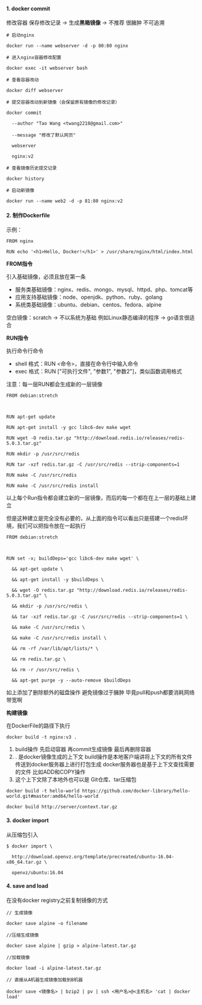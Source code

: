 #### 1. docker commit

修改容器 保存修改记录 -> 生成**黑箱镜像** -> 不推荐 很臃肿 不可追溯

```
# 启动nginx

docker run --name webserver -d -p 80:80 nginx

# 进入nginx容器修改配置

docker exec -it webserver bash

# 查看容器改动

docker diff webserver

# 提交容器改动到新镜像（会保留原有镜像的修改记录）

docker commit 

  --author "Tao Wang <twang2218@gmail.com>" 

  --message "修改了默认网页" 

  webserver 

  nginx:v2

# 查看镜像历史提交记录

docker history

# 启动新镜像

docker run --name web2 -d -p 81:80 nginx:v2
```

 

#### 2. 制作Dockerfile

示例：

```
FROM nginx

RUN echo '<h1>Hello, Docker!</h1>' > /usr/share/nginx/html/index.html
```

 

**FROM指令**

引入基础镜像，必须且放在第一条

- 服务类基础镜像：nginx、redis、mongo、mysql、httpd、php、tomcat等
- 应用支持基础镜像：node、openjdk、python、ruby、golang
- 系统类基础镜像：ubuntu、debian、centos、fedora、alpine

空白镜像：scratch -> 不以系统为基础 例如Linux静态编译的程序 -> go语言很适合

 

**RUN指令**

执行命令行命令

- shell 格式：RUN <命令>，直接在命令行中输入命令
- exec 格式：RUN ["可执行文件", "参数1", "参数2"]，类似函数调用格式

 

注意：每一层RUN都会生成新的一层镜像

```
FROM debian:stretch

 

RUN apt-get update

RUN apt-get install -y gcc libc6-dev make wget

RUN wget -O redis.tar.gz "http://download.redis.io/releases/redis-5.0.3.tar.gz"

RUN mkdir -p /usr/src/redis

RUN tar -xzf redis.tar.gz -C /usr/src/redis --strip-components=1

RUN make -C /usr/src/redis

RUN make -C /usr/src/redis install
```

以上每个Run指令都会建立新的一层镜像，而后的每一个都在在上一层的基础上建立

 

但是这种建立是完全没有必要的，从上面的指令可以看出只是搭建一个redis环境，我们可以把指令放在一起执行

```
FROM debian:stretch

 

RUN set -x; buildDeps='gcc libc6-dev make wget' \

  && apt-get update \

  && apt-get install -y $buildDeps \

  && wget -O redis.tar.gz "http://download.redis.io/releases/redis-5.0.3.tar.gz" \

  && mkdir -p /usr/src/redis \

  && tar -xzf redis.tar.gz -C /usr/src/redis --strip-components=1 \

  && make -C /usr/src/redis \

  && make -C /usr/src/redis install \

  && rm -rf /var/lib/apt/lists/* \

  && rm redis.tar.gz \

  && rm -r /usr/src/redis \

  && apt-get purge -y --auto-remove $buildDeps
```

如上添加了删除额外的磁盘操作 避免镜像过于臃肿 毕竟pull和push都要消耗网络带宽啊

 

**构建镜像**

在DockerFile的路径下执行

```
docker build -t nginx:v3 .
```

1. build操作 先启动容器 再commit生成镜像 最后再删除容器
2. . 是docker镜像生成的上下文  build操作是本地客户端讲将上下文的所有文件传送到docker服务器上进行打包生成 docker服务器也是基于上下文查找需要的文件 比如ADD和COPY操作
3. 这个上下文除了本地外也可以是 Git仓库、tar压缩包



```
docker build -t hello-world https://github.com/docker-library/hello-world.git#master:amd64/hello-world

docker build http://server/context.tar.gz
```

 

#### 3. docker import

从压缩包引入

```
$ docker import \

  http://download.openvz.org/template/precreated/ubuntu-16.04-x86_64.tar.gz \

  openvz/ubuntu:16.04
```

 

#### 4. save and load

在没有docker registry之前复制镜像的方式

```
// 生成镜像

docker save alpine -o filename

//压缩生成镜像

docker save alpine | gzip > alpine-latest.tar.gz

//加载镜像

docker load -i alpine-latest.tar.gz

// 直接从A机器生成镜像加载到B机器

docker save <镜像名> | bzip2 | pv | ssh <用户名>@<主机名> 'cat | docker load'
```

